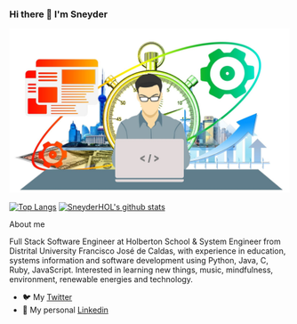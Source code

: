### Hi there 👋 I'm Sneyder

<img src="https://github.com/SneyderHOL/SneyderHOL/blob/master/productivity-1995786_1920.jpg">

[![Top Langs](https://github-readme-stats.vercel.app/api/top-langs/?username=SneyderHOL&layout=compact&show_icons=true)](https://github.com/SneyderHOL)
[![SneyderHOL's github stats](https://github-readme-stats.vercel.app/api?username=SneyderHOL)](https://github.com/SneyderHOL)


About me

Full Stack Software Engineer at Holberton School & System Engineer from Distrital University Francisco José de Caldas, with experience in education, systems information and software development using Python, Java, C, Ruby, JavaScript. Interested in learning new things, music, mindfulness, environment, renewable energies and technology. 

- 🐦 My [Twitter](https://twitter.com/SneydAmaval "Twitter profile")
- 💼 My personal [Linkedin](https://www.linkedin.com/in/eduard-sneyder-amador-valbuena/)
<!--
**SneyderHOL/SneyderHOL** is a ✨ _special_ ✨ repository because its `README.md` (this file) appears on your GitHub profile.

Here are some ideas to get you started:

- 🔭 I’m currently working on ...
- 🌱 I’m currently learning ...
- 👯 I’m looking to collaborate on ...
- 🤔 I’m looking for help with ...
- 💬 Ask me about ...
- 📫 How to reach me: ...
- 😄 Pronouns: ...
- ⚡ Fun fact: ...
-->
